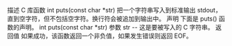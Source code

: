 描述
C 库函数 int puts(const char *str) 把一个字符串写入到标准输出 stdout，直到空字符，但不包括空字符。换行符会被追加到输出中。
声明
下面是 puts() 函数的声明。
int puts(const char *str)
参数
str -- 这是要被写入的 C 字符串。
返回值
如果成功，该函数返回一个非负值，如果发生错误则返回 EOF。